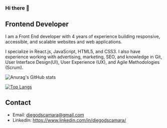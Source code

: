 ### Hi there 👋

## Frontend Developer

I am a Front End developer with 4 years of experience building responsive, accessible, and scalable websites and web applications.

I specialize in React.js, JavaScript, HTML5, and CSS3. I also have experience working with advertising, marketing, SEO, and knowledge in Git, User Interface Design(UI), User Experience (UX), and Agile Methodologies (Scrum).


![Anurag's GitHub stats](https://github-readme-stats.vercel.app/api?username=diegodscamara&show_icons=true&theme=gradient)

[![Top Langs](https://github-readme-stats.vercel.app/api/top-langs/?username=diegodscamara&layout=compact)](https://github.com/anuraghazra/github-readme-stats)

## Contact

- Email: [diegodscamara@gmail.com](mailto:diegodscamara@gmail.com "diegodscamara@gmail.com")
- LinkedIn: https://www.linkedin.com/in/diegodscamara/ 





<!--
**diegodscamara/diegodscamara** is a ✨ _special_ ✨ repository because its `README.md` (this file) appears on your GitHub profile.

Here are some ideas to get you started:

- 🔭 I’m currently working on ...
- 🌱 I’m currently learning ...
- 👯 I’m looking to collaborate on ...
- 🤔 I’m looking for help with ...
- 💬 Ask me about ...
- 📫 How to reach me: ...
- 😄 Pronouns: ...
- ⚡ Fun fact: ...
-->
